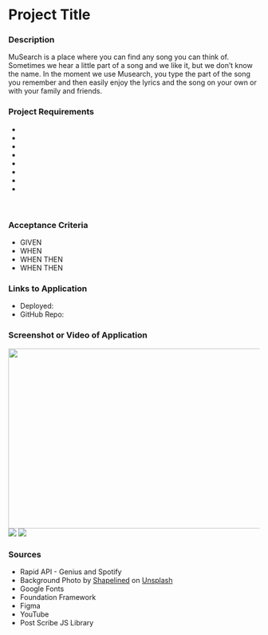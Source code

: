 <h1>Project Title</h1>

<h3>Description</h3>
MuSearch is a place where you can find any song you can think of. Sometimes we hear a little part of a song and we like it, but we don’t know the name. In the moment we use Musearch, you type the part of the song you remember and then easily enjoy the lyrics and the song on your own or with your family and friends.
<br>
<h3>Project Requirements</h3>
<ul>
  <li></li>
  <li></li>
  <li></li>
  <li></li>
  <li></li>
  <li></li>
  <li></li> 
  <li></li>
</ul>

<br>
<h3>Acceptance Criteria</h3>
<ul>
  <li>GIVEN 
  <li>WHEN 
</li>
  <li>WHEN 
THEN </li>
  <li>WHEN 
THEN </li>
</ul>

<h3>Links to Application</h3>
  <ul>
    <li>Deployed: </li>
    <li>GitHub Repo: </li>
  </ul>

<h3>Screenshot or Video of Application</h3>
<!-- video -->
<img src="./assets/images/MuSearchDemo.gif"width="640" height="360"/>
<img src="./assets/images/Screen-Capture-1 copy.jpg">
<img src="./assets/images/Screen-Capture-2 copy.jpg">
<br>
<h3>Sources</h3>
<ul>
  <li>Rapid API - Genius and Spotify</li>
  <li>Background Photo by <a href="https://unsplash.com/@shapelined?utm_source=unsplash&utm_medium=referral&utm_content=creditCopyText">Shapelined</a> on <a href="https://unsplash.com/wallpapers/colors/grey?utm_source=unsplash&utm_medium=referral&utm_content=creditCopyText">Unsplash</a>
  </li>
  <li>Google Fonts</li>
  <li>Foundation Framework</li>
  <li>Figma</li>
  <li>YouTube</li>
  <li>Post Scribe JS Library</li>
</ul>
  